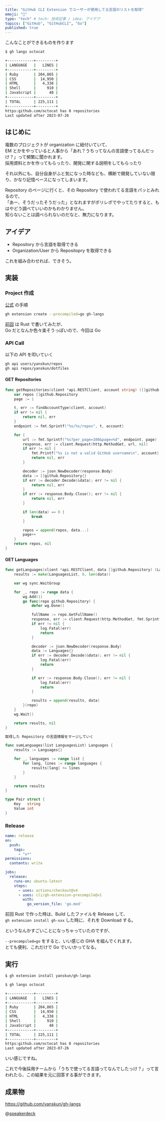 ```yaml
---
title: "GitHub CLI Extension でユーザーが使用してる言語のリストを取得"
emoji: "🥷"
type: "tech" # tech: 技術記事 / idea: アイデア
topics: ["GitHub", "GitHubCLI", "Go"]
published: true
---
```


こんなことができるものを作ります

```bash
$ gh langs octocat

+------------+---------+
| LANGUAGE   |   LINES |
+------------+---------+
| Ruby       | 204,865 |
| CSS        |  14,950 |
| HTML       |   4,338 |
| Shell      |     910 |
| JavaScript |      48 |
+------------+---------+
| TOTAL      | 225,111 |
+------------+---------+
https:github.com/octocat has 8 repositories
Last updated after 2023-07-26
```

## はじめに

複数のプロジェクトが organization に紐付いていて、  
EM とかをやっていると人事から「あれ？うちってなんの言語使ってるんだっけ？」って頻繁に聞かれます。  
採用資料とかを作ってもらったり、開発に関する説明をしてもらったり

それ以外にも、自分自身がふと気になった時なども、横断で開発していない限り、かなり記憶ベースになってしまいます。  

Repository のページに行くと、その Repository で使われてる言語をパッとみれるので、  
「あー、そうだったそうだった」となれますがポリレポでやってたりすると、もはやどう調べていいのかもわかりません。  
知らないことは調べられないのだなと、無力になります。

## アイデア

- Repository から言語を取得できる
- Organization/User から Repositopry を取得できる

これを組み合わせれば、できそう。

## 実装

### Project 作成

[公式](https://docs.github.com/ja/github-cli/github-cli/creating-github-cli-extensions) の手順

```bash
gh extension create --precompiled=go gh-langs
```

[前回](https://qiita.com/yanskun/items/a983bf24da9bb95930db) は Rust で書いてみたが、  
Go だとなんか色々楽そうっぽいので、今回は Go

### API Call

以下の API を叩いていく
```bash
gh api users/yanskun/repos
gh api repos/yanskun/dotfiles
```

#### GET Repositories

```go
func getRepositories(client *api.RESTClient, account string) ([]github.Repository, error) {
	var repos []github.Repository
	page := 1

	t, err := findAccountType(client, account)
	if err != nil {
		return nil, err
	}
	endpoint := fmt.Sprintf("%s/%s/repos", t, account)

	for {
		url := fmt.Sprintf("%s?per_page=100&page=%d", endpoint, page)
		response, err := client.Request(http.MethodGet, url, nil)
		if err != nil {
			fmt.Printf("%s is not a valid GitHub username\n", account)
			return nil, err
		}

		decoder := json.NewDecoder(response.Body)
		data := []github.Repository{}
		if err := decoder.Decode(&data); err != nil {
			return nil, err
		}
		if err := response.Body.Close(); err != nil {
			return nil, err
		}

		if len(data) == 0 {
			break
		}

		repos = append(repos, data...)
		page++
	}
	return repos, nil
}
```

#### GET Languages

```go
func getLanguages(client *api.RESTClient, data []github.Repository) (LanguagesList, error) {
	results := make(LanguagesList, 0, len(data))

	var wg sync.WaitGroup

	for _, repo := range data {
		wg.Add(1)
		go func(repo github.Repository) {
			defer wg.Done()

			fullName := repo.GetFullName()
			response, err := client.Request(http.MethodGet, fmt.Sprintf("repos/%s/languages", fullName), nil)
			if err != nil {
				log.Fatal(err)
				return
			}

			decoder := json.NewDecoder(response.Body)
			data := Languages{}
			if err := decoder.Decode(&data); err != nil {
				log.Fatal(err)
				return
			}

			if err := response.Body.Close(); err != nil {
				log.Fatal(err)
				return
			}

			results = append(results, data)
		}(repo)
	}
	wg.Wait()

	return results, nil
}

取得した Repository の言語情報をマージしていく

func sumLanguages(list LanguagesList) Languages {
	results := Languages{}

	for _, languages := range list {
		for lang, lines := range languages {
			results[lang] += lines
		}
	}

	return results
}

type Pair struct {
	Key   string
	Value int
}
```

### Release

```yaml:.github/workflows/release.yml
name: release
on:
  push:
    tags:
      - "v*"
permissions:
  contents: write

jobs:
  release:
    runs-on: ubuntu-latest
    steps:
      - uses: actions/checkout@v4
      - uses: cli/gh-extension-precompile@v1
        with:
          go_version_file: 'go.mod'
```

前回 Rust で作った時は、Build したファイルを Release して、  
`gh extension install gh-xxx` した時に、それを Download する。

というなんかすごいことになっちゃっていたのですが、  

`--precompiled=go` をすると、いい感じの GHA を組んでくれます。  
とても便利、これだけで Go でいいかってなる。

## 実行

```bash
$ gh extension install yanskun/gh-langs

$ gh langs octocat

+------------+---------+
| LANGUAGE   |   LINES |
+------------+---------+
| Ruby       | 204,865 |
| CSS        |  14,950 |
| HTML       |   4,338 |
| Shell      |     910 |
| JavaScript |      48 |
+------------+---------+
| TOTAL      | 225,111 |
+------------+---------+
https:github.com/octocat has 8 repositories
Last updated after 2023-07-26

```

いい感じですね。  

これで今後採用チームから「うちで使ってる言語ってなんでしたっけ？」って言われたら、この結果を元に回答する事ができます。  

## 成果物

https://github.com/yanskun/gh-langs

@[speakerdeck](93453c3b1e124eddbb31127280644c60)
